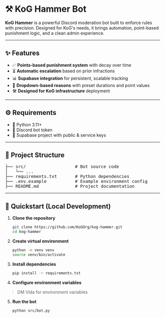 # ⚒️ KoG Hammer Bot

**KoG Hammer** is a powerful Discord moderation bot built to enforce rules with precision. Designed for KoG's needs, it brings automation, point-based punishment logic, and a clean admin experience.

---

## ✨ Features

- ✅ **Points-based punishment system** with decay over time  
- ⏳ **Automatic escalation** based on prior infractions  
- 📊 **Supabase integration** for persistent, scalable tracking  
- 🎯 **Dropdown-based reasons** with preset durations and point values  
- 🛠️ **Designed for KoG infrastructure** deployment  

---

## ⚙️ Requirements

- 🐍 Python 3.11+  
- 🔑 Discord bot token  
- 🧾 Supabase project with public & service keys  

---

## 📁 Project Structure

<pre>
├── src/                   # Bot source code
│   └── ...
├── requirements.txt       # Python dependencies
├── .env.example           # Example environment config
├── README.md              # Project documentation
</pre>

---

## 🚀 Quickstart (Local Development)

1. **Clone the repository**
   ```bash
   git clone https://github.com/KoGOrg/kog-hammer.git
   cd kog-hammer
   
2. **Create virtual environment**
    ```bash
    python -m venv venv
    source venv/bin/activate
   
3. **Install dependencies**
    ```bash
    pip install -r requirements.txt
   
4. **Configure environment variables**
    
> DM Vida for environment variables
   
5. **Run the bot**
    ```bash
    python src/bot.py